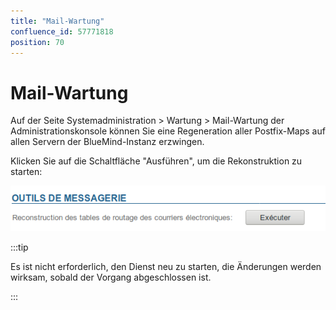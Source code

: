 ```yaml
---
title: "Mail-Wartung"
confluence_id: 57771818
position: 70
---
```

# Mail-Wartung


Auf der Seite Systemadministration > Wartung > Mail-Wartung der Administrationskonsole können Sie eine Regeneration aller Postfix-Maps auf allen Servern der BlueMind-Instanz erzwingen.

Klicken Sie auf die Schaltfläche "Ausführen", um die Rekonstruktion zu starten:

![](../../attachments/57771818/57771820.png)


:::tip

Es ist nicht erforderlich, den Dienst neu zu starten, die Änderungen werden wirksam, sobald der Vorgang abgeschlossen ist.

:::

